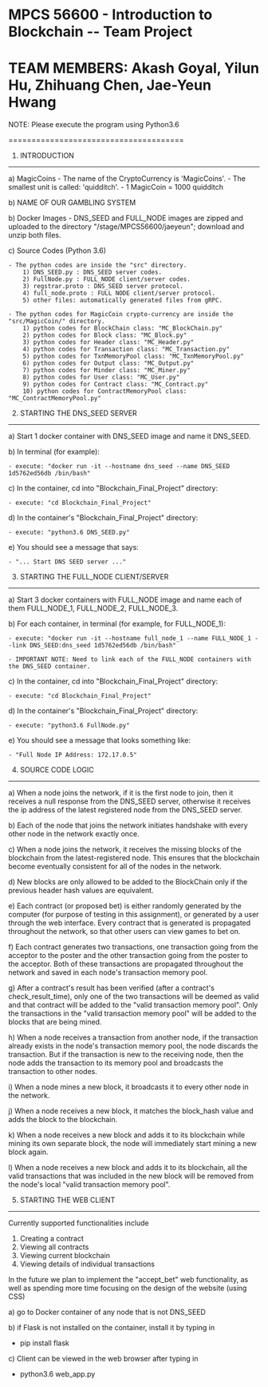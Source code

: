 <h1> MPCS 56600 - Introduction to Blockchain -- Team Project</h1>


TEAM MEMBERS: Akash Goyal, Yilun Hu, Zhihuang Chen, Jae-Yeun Hwang
======================================

NOTE: Please execute the program using Python3.6

======================================

1. INTRODUCTION
---------------
a) MagicCoins
    - The name of the CryptoCurrency is 'MagicCoins'.
    - The smallest unit is called: 'quidditch'.
    - 1 MagicCoin = 1000 quidditch


b) NAME OF OUR GAMBLING SYSTEM


b) Docker Images
    - DNS_SEED and FULL_NODE images are zipped and uploaded to the
    directory "/stage/MPCS56600/jaeyeun"; download and unzip both files.


c) Source Codes (Python 3.6)

    - The python codes are inside the "src" directory.
        1) DNS_SEED.py : DNS_SEED server codes.
        2) FullNode.py : FULL_NODE client/server codes.
        3) regstrar.proto : DNS_SEED server protocol.
        4) full_node.proto : FULL NODE client/server protocol.
        5) other files: automatically generated files from gRPC.

    - The python codes for MagicCoin crypto-currency are inside the "src/MagicCoin/" directory.
        1) python codes for BlockChain class: "MC_BlockChain.py"
        2) python codes for Block class: "MC_Block.py"
        3) python codes for Header class: "MC_Header.py"
        4) python codes for Transaction class: "MC_Transaction.py"
        5) python codes for TxnMemoryPool class: "MC_TxnMemoryPool.py"
        6) python codes for Output class: "MC_Output.py"
        7) python codes for Minder class: "MC_Miner.py"
        8) python codes for User class: "MC_User.py"
        9) python codes for Contract class: "MC_Contract.py"
        10) python codes for ContractMemoryPool class: "MC_ContractMemoryPool.py"


2. STARTING THE DNS_SEED SERVER
-------------------
a) Start 1 docker container with DNS_SEED image and name it DNS_SEED.

b) In terminal (for example):

    - execute: "docker run -it --hostname dns_seed --name DNS_SEED 1d5762ed56db /bin/bash"

c) In the container, cd into "Blockchain_Final_Project" directory:

    - execute: "cd Blockchain_Final_Project"

d) In the container's "Blockchain_Final_Project" directory:

    - execute: "python3.6 DNS_SEED.py"

e) You should see a message that says: 

    - "... Start DNS SEED server ..."


3. STARTING THE FULL_NODE CLIENT/SERVER
-------------------
a) Start 3 docker containers with FULL_NODE image and name each of them
   FULL_NODE_1, FULL_NODE_2, FULL_NODE_3.

b) For each container, in terminal (for example, for FULL_NODE_1):

    - execute: "docker run -it --hostname full_node_1 --name FULL_NODE_1 --link DNS_SEED:dns_seed 1d5762ed56db /bin/bash"

    - IMPORTANT NOTE: Need to link each of the FULL_NODE containers with the DNS_SEED container.

c) In the container, cd into "Blockchain_Final_Project" directory:

    - execute: "cd Blockchain_Final_Project"

d) In the container's "Blockchain_Final_Project" directory:

    - execute: "python3.6 FullNode.py"

e) You should see a message that looks something like: 

    - "Full Node IP Address: 172.17.0.5"


4. SOURCE CODE LOGIC
-------------------
a) When a node joins the network, if it is the first node to join, then it 
   receives a null response from the DNS_SEED server, otherwise it receives the 
   ip address of the latest registered node from the DNS_SEED server.

b) Each of the node that joins the network initiates handshake with every other 
   node in the network exactly once.

c) When a node joins the network, it receives the missing blocks of the 
   blockchain from the latest-registered node. This ensures that the blockchain
   become eventually consistent for all of the nodes in the network.

d) New blocks are only allowed to be added to the BlockChain only if the
   previous header hash values are equivalent.

e) Each contract (or proposed bet) is either randomly generated by the computer
   (for purpose of testing in this assignment), or generated by a user through the
   web interface. Every contract that is generated is propagated throughout the network,
   so that other users can view games to bet on.

f) Each contract generates two transactions, one transaction going from the acceptor to the
   poster and the other transaction going from the poster to the acceptor. Both of these
   transactions are propagated throughout the network and saved in each node's
   transaction memory pool.

g) After a contract's result has been verified (after a contract's check_result_time),
   only one of the two transactions will be deemed as valid and that contract will be
   added to the "valid transaction memory pool". Only the transactions in the
   "valid transaction memory pool" will be added to the blocks that are being mined.
   

h) When a node receives a transaction from another node, if the transaction 
   already exists in the node's transaction memory pool, the node discards 
   the transaction. But if the transaction is new to the receiving node, then
   the node adds the transaction to its memory pool and broadcasts
   the transaction to other nodes.

i) When a node mines a new block, it broadcasts it to every other node in the network.

j) When a node receives a new block, it matches the block_hash value and adds
   the block to the blockchain.

k) When a node receives a new block and adds it to its blockchain while mining
   its own separate block, the node will immediately start mining a new block again.

l) When a node receives a new block and adds it to its blockchain, all the valid transactions 
   that was included in the new block will be removed from the node's local "valid transaction memory pool".
   

5. STARTING THE WEB CLIENT
-------------------

Currently supported functionalities include
   1. Creating a contract
   2. Viewing all contracts
   3. Viewing current blockchain
   4. Viewing details of individual transactions
   
In the future we plan to implement the "accept_bet" web functionality,
as well as spending more time focusing on the design of the website (using CSS)

a) go to Docker container of any node that is not DNS_SEED

b) if Flask is not installed on the container, install it by typing in
   - pip install flask
   
c) Client can be viewed in the web browser after typing in
   - python3.6 web_app.py

